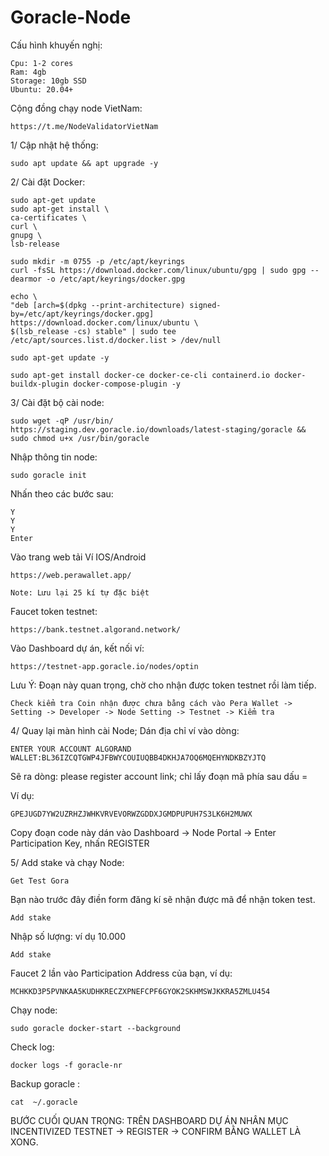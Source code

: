 # Goracle-Node

Cấu hình khuyến nghị:
    
    Cpu: 1-2 cores
    Ram: 4gb
    Storage: 10gb SSD
    Ubuntu: 20.04+

Cộng đồng chạy node VietNam:

    https://t.me/NodeValidatorVietNam
    
1/ Cập nhật hệ thống:

    sudo apt update && apt upgrade -y
    
2/ Cài đặt Docker:

    sudo apt-get update
    sudo apt-get install \
    ca-certificates \
    curl \
    gnupg \
    lsb-release
    
    sudo mkdir -m 0755 -p /etc/apt/keyrings
    curl -fsSL https://download.docker.com/linux/ubuntu/gpg | sudo gpg --dearmor -o /etc/apt/keyrings/docker.gpg

    echo \
    "deb [arch=$(dpkg --print-architecture) signed-by=/etc/apt/keyrings/docker.gpg] https://download.docker.com/linux/ubuntu \
    $(lsb_release -cs) stable" | sudo tee /etc/apt/sources.list.d/docker.list > /dev/null
  
    sudo apt-get update -y
    
    sudo apt-get install docker-ce docker-ce-cli containerd.io docker-buildx-plugin docker-compose-plugin -y
    
3/ Cài đặt bộ cài node:

    sudo wget -qP /usr/bin/ https://staging.dev.goracle.io/downloads/latest-staging/goracle && sudo chmod u+x /usr/bin/goracle
    
Nhập thông tin node:

    sudo goracle init
    
Nhấn theo các bước sau:

    Y
    Y
    Y
    Enter
    
Vào trang web tải Ví IOS/Android

    https://web.perawallet.app/
    
    Note: Lưu lại 25 kí tự đặc biệt

Faucet token testnet:

    https://bank.testnet.algorand.network/

Vào Dashboard dự án, kết nối ví:

    https://testnet-app.goracle.io/nodes/optin
    
Lưu Ý: Đoạn này quan trọng, chờ cho nhận được token testnet rồi làm tiếp.

    Check kiểm tra Coin nhận được chưa bằng cách vào Pera Wallet -> Setting -> Developer -> Node Setting -> Testnet -> Kiểm tra 

4/ Quay lại màn hình cài Node; Dán địa chỉ ví vào dòng: 

    ENTER YOUR ACCOUNT ALGORAND WALLET:BL36IZCQTGWP4JFBWYCOUIUQBB4DKHJA7OQ6MQEHYNDKBZYJTQ
    
Sẽ ra dòng: please register account link; chỉ lấy đoạn mã phía sau dấu =

Ví dụ:
  
    GPEJUGD7YW2UZRHZJWHKVRVEVORWZGDDXJGMDPUPUH7S3LK6H2MUWX

Copy đoạn code này dán vào Dashboard -> Node Portal -> Enter Participation Key, nhấn REGISTER

5/ Add stake và chạy Node:

    Get Test Gora
    
Bạn nào trước đây điền form đăng kí sẽ nhận được mã để nhận token test.

    Add stake
    
Nhập số lượng: ví dụ 10.000
    
    Add stake

Faucet 2 lần vào Participation Address của bạn, ví dụ:

    MCHKKD3P5PVNKAA5KUDHKRECZXPNEFCPF6GYOK2SKHMSWJKKRA5ZMLU454

Chạy node:

    sudo goracle docker-start --background
    
Check log:

    docker logs -f goracle-nr

Backup goracle :    

    cat  ~/.goracle

BƯỚC CUỐI QUAN TRỌNG: TRÊN DASHBOARD DỰ ÁN NHÂN MỤC INCENTIVIZED TESTNET -> REGISTER -> CONFIRM BẰNG WALLET LÀ XONG.
